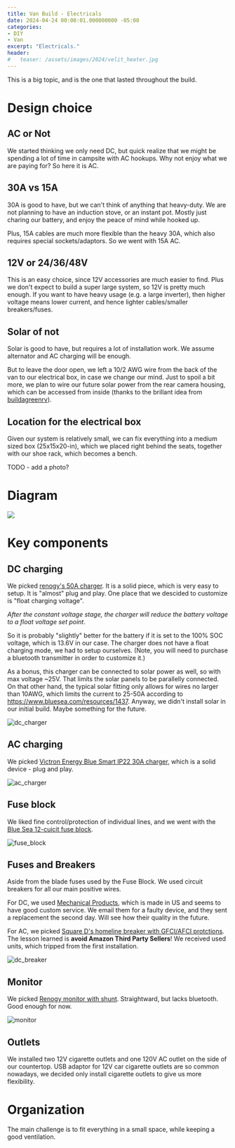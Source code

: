 ```yaml
---
title: Van Build - Electricals
date: 2024-04-24 00:00:01.000000000 -05:00
categories:
- DIY
- Van
excerpt: "Electricals."
header:
#   teaser: /assets/images/2024/velit_heater.jpg 
---
```


This is a big topic, and is the one that lasted throughout the build.

# Design choice

## AC or Not

We started thinking we only need DC, but quick realize that we might be spending a lot of time in campsite with AC hookups. Why not enjoy what we are paying for? So here it is AC.

## 30A vs 15A

30A is good to have, but we can't think of anything that heavy-duty. We are not planning to have an induction stove, or an instant pot. Mostly just charing our battery, and enjoy the peace of mind while hooked up.

Plus, 15A cables are much more flexible than the heavy 30A, which also requires special sockets/adaptors. So we went with 15A AC.

## 12V or 24/36/48V

This is an easy choice, since 12V accessories are much easier to find. Plus we don't expect to build a super large system, so 12V is pretty much enough. If you want to have heavy usage (e.g. a large inverter), then higher voltage means lower current, and hence lighter cables/smaller breakers/fuses.

## Solar of not

Solar is good to have, but requires a lot of installation work. We assume alternator and AC charging will be enough.

But to leave the door open, we left a 10/2 AWG wire from the back of the van to our electrical box, in case we change our mind. Just to spoil a bit more, we plan to wire our future solar power from the rear camera housing, which can be accessed from inside (thanks to the brillant idea from [buildagreenrv](https://www.buildagreenrv.com/our-conversion/promaster-diy-camper-van-conversion-electrical-and-solar/our-promaster-van-conversion-solar-panel-mounting/)).

## Location for the electrical box

Given our system is relatively small, we can fix everything into a medium sized box (25x15x20-in), which we placed right behind the seats, together with our shoe rack, which becomes a bench.

TODO - add a photo?

# Diagram

<img src="https://docs.google.com/drawings/d/e/2PACX-1vQD8HLrD1metkKtS7tb9MmISeYAhgid3T_icBIbgdmpELYz_LyinMFht-IXT_Ab172MsgWe1T-sS1ys/pub?w=823&amp;h=1524">

# Key components

## DC charging

We picked [renogy's 50A charger]( https://a.co/d/92yhq02). It is a solid piece, which is very easy to setup. It is "almost" plug and play. One place that we descided to customize is "float charging voltage".

*After the constant voltage stage, the charger will reduce the battery voltage to
a float voltage set point*.

So it is probably "slightly" better for the battery if it is set to the 100% SOC voltage, which is 13.6V in our case. The charger does not have a float charging mode, we had to setup ourselves. (Note, you will need to purchase a bluetooth transmitter in order to customize it.)

As a bonus, this charger can be connected to solar power as well, so with max voltage ~25V. That limits the solar panels to be parallelly connected. On that other hand, the typical solar fitting only allows for wires no larger than 10AWG, which limits the current to 25-50A according to <https://www.bluesea.com/resources/1437>. Anyway, we didn't install solar in our initial build. Maybe something for the future.


![dc_charger](/assets/images/2024/renogy_charger.jpg)


## AC charging

We picked [Victron Energy Blue Smart IP22 30A charger](https://www.amazon.com/gp/product/B08NY23BKF/ref=ox_sc_saved_image_6?smid=A1AUFI5NHGNZ61&th=1), which is a solid device - plug and play.

![ac_charger](/assets/images/2024/victron_charger.jpg)


## Fuse block

We liked fine control/protection of individual lines, and we went with the [Blue Sea 12-cuicit fuse block](https://www.amazon.com/Blue-Sea-Systems-Blade-Block/dp/B000THQ0CQ/ref=pd_bxgy_vft_high_sccl_1/141-4950332-7660012?pd_rd_w=DjK41&content-id=amzn1.sym.26a5c67f-1a30-486b-bb90-b523ad38d5a0&pf_rd_p=26a5c67f-1a30-486b-bb90-b523ad38d5a0&pf_rd_r=MMHM8Z6TGMDPDTT8KMGY&pd_rd_wg=1wkj4&pd_rd_r=2a2e762d-f09a-40c5-a27b-3bef7485251b&pd_rd_i=B001P6FTHC&th=1).


![fuse_block](/assets/images/2024/bluesea_fuse_block.jpg)


## Fuses and Breakers

Aside from the blade fuses used by the Fuse Block. We used circuit breakers for all our main positive wires.

For DC, we used [Mechanical Products](https://www.digikey.com/en/products/detail/mechanical-products/175-S0-060-2R/12698402), which is made in US and seems to have good  custom service. We email them for a faulty device, and they sent a replacement the second day. Will see how their quality in the future.

For AC, we picked [Square D's homeline breaker with GFCI/AFCI protctions](https://www.amazon.com/dp/B00NOHVCQM?ref=ppx_yo2ov_dt_b_product_details&th=1). The lesson learned is **avoid Amazon Third Party Sellers**! We received used units, which tripped from the first installation.

![dc_breaker](/assets/images/2024/dc_breaker.jpg)


## Monitor

We picked [Renogy monitor with shunt](https://www.amazon.com/dp/B07RP5B5P7?linkCode=sl1&tag=yt-batterymonitors-20&linkId=254a5fb5f4db5c57a7330c978b9a0bb6&language=en_US&ref_=as_li_ss_tl&th=1). Straightward, but lacks bluetooth. Good enough for now.


![monitor](/assets/images/2024/power_monitor_shunt.jpg)

## Outlets

We installed two 12V cigarette outlets and one 120V AC outlet on the side of our countertop. USB adaptor for 12V car cigarette outlets are so common nowadays, we decided only install cigarette outlets to give us more flexibility.

# Organization

The main challenge is to fit everything in a small space, while keeping a good ventilation.

